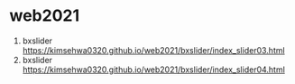# web2021
1. bxslider https://kimsehwa0320.github.io/web2021/bxslider/index_slider03.html
2. bxslider https://kimsehwa0320.github.io/web2021/bxslider/index_slider04.html

